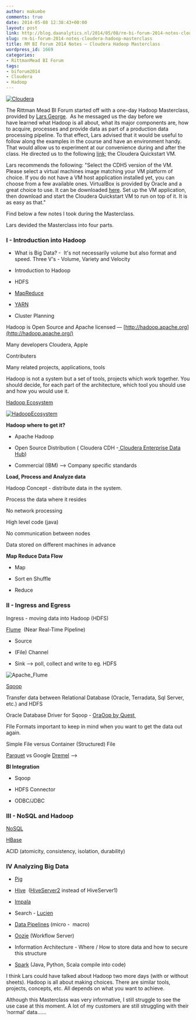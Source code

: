 ```yaml
---
author: makumbe
comments: true
date: 2014-05-08 12:38:43+00:00
layout: post
link: http://blog.daanalytics.nl/2014/05/08/rm-bi-forum-2014-notes-cloudera-hadoop-masterclass/
slug: rm-bi-forum-2014-notes-cloudera-hadoop-masterclass
title: RM BI Forum 2014 Notes – Cloudera Hadoop Masterclass
wordpress_id: 1669
categories:
- RittmanMead BI Forum
tags:
- biforum2014
- Cloudera
- Hadoop
---
```


[![Cloudera](http://obibb.files.wordpress.com/2014/05/cloudera.jpg?w=300)](http://www.cloudera.com)

The Rittman Mead BI Forum started off with a one-day Hadoop Masterclass, provided by [Lars George](https://twitter.com/larsgeorge).  As he messaged us the day before we have learned what Hadoop is all about, what its major components are, how to acquire, processes and provide data as part of a production data processing pipeline. To that effect, Lars advised that it would be useful to follow along the examples in the course and have an environment handy. That would allow us to experiment at our convenience during and after the class. He directed us to the following [link;](http://www.cloudera.com/content/support/en/downloads/download-components/download-products.html?productID=F6mO278Rvo) the Cloudera Quickstart VM.


Lars recommends the following: "Select the CDH5 version of the VM. Please select a virtual machines image matching your VM platform of choice. If you do not have a VM host application installed yet, you can choose from a few available ones. VirtualBox is provided by Oracle and a great choice to use. It can be downloaded [here](https://www.virtualbox.org/). Set up the VM application, then download and start the Cloudera Quickstart VM to run on top of it. It is as easy as that."







Find below a few notes I took during the Masterclass.







Lars devided the Masterclass into four parts.









### I - Introduction into Hadoop








	
  * What is Big Data? -  It's not necessarily volume but also format and speed. Three V's - Volume, Variety and Velocity

	
  * Introduction to Hadoop

	
  * HDFS

	
  * [MapReduce](http://research.google.com/archive/mapreduce.html)

	
  * [YARN](http://hadoop.apache.org/docs/current/hadoop-yarn/hadoop-yarn-site/YARN.html)

	
  * Cluster Planning















Hadoop is Open Source and Apache licensed — [http://hadoop.apache.org](http://hadoop.apache.org/)




Many developers Cloudera, Apple




Contributers




Many related projects, applications, tools







Hadoop is not a system but a set of tools, projects which work together. You should decide, for each part of the architecture, which tool you should use and how you would use it.







[Hadoop Ecosystem](http://www.cloudera.com/content/cloudera/en/training/library/apache-hadoop-ecosystem.html)













[![HadoopEcosystem](http://obibb.files.wordpress.com/2014/05/hadoopecosystem.jpg?w=300)](http://www.cloudera.com/content/cloudera/en/training/library/apache-hadoop-ecosystem.html)












**Hadoop where to get it?**








	
  * Apache Hadoop

	
  * Open Source Distribution ( Cloudera CDH -[ Cloudera Enterprise Data Hub](http://www.cloudera.com/content/cloudera/en/products-and-services/cdh.html))

	
  * Commercial (IBM) --> Company specific standards







**Load, Process and Analyze data**







Hadoop Concept - distribute data in the system.




Process the data where it resides




No network processing




High level code (java)




No communication between nodes




Data stored on different machines in advance





**Map Reduce Data Flow**








	
  * Map

	
  * Sort en Shuffle

	
  * Reduce





### II - Ingress and Egress




Ingress - moving data into Hadoop (HDFS)







[Flume](http://flume.apache.org)  (Near Real-Time Pipeline)








	
  * Source

	
  * (File) Channel

	
  * Sink —> poll, collect and write to eg. HDFS










![Apache_Flume](http://obibb.files.wordpress.com/2014/05/apache_flume.png?w=300)







[Sqoop](http://sqoop.apache.org)







Transfer data between Relational Database (Oracle, Terradata, Sql Server, etc.) and HDFS




Oracle Database Driver for Sqoop - [OraOop by Quest ](https://github.com/QuestSoftwareTCD/OracleSQOOPconnector)







FIle Formats important to keep in mind when you want to get the data out again.







Simple File versus Container (Structured) File







[Parquet](http://blog.cloudera.com/blog/2013/03/introducing-parquet-columnar-storage-for-apache-hadoop/) vs Google [Dremel](https://code.google.com/p/dremel/) —>







**BI Integration**








	
  * Sqoop

	
  * HDFS Connector

	
  * ODBC/JDBC


















### III - NoSQL and Hadoop




[NoSQL](http://nosql-database.org)







[HBase](http://hbase.apache.org)







ACID (atomicity, consistency, isolation, durability) 




### IV Analyzing Big Data








	
  * [Pig](http://pig.apache.org)

	
  * [Hive](//hive.apache.org)  ([HiveServer2](http://blog.cloudera.com/blog/2013/07/how-hiveserver2-brings-security-and-concurrency-to-apache-hive/) instead of HiveServer1)

	
  * [Impala](http://blog.cloudera.com/blog/2012/10/cloudera-impala-real-time-queries-in-apache-hadoop-for-real/)

	
  * Search - [Lucien](http://lucene.apache.org/core/)

	
  * [Data Pipelines](http://hortonworks.com/hadoop-tutorial/defining-processing-data-end-end-data-pipeline-apache-falcon/) (micro -  macro)

	
  * [Oozie](http://oozie.apache.org) (Workflow Server)

	
  * Information Architecture - Where / How to store data and how to secure this structure

	
  * [Spark](http://spark.apache.org) (Java, Python, Scala compile into code)







I think Lars could have talked about Hadoop two more days (with or without sheets). Hadoop is all about making choices. There are similar tools, projects, concepts, etc. All depends on what you want to achieve.







Although this Masterclass was very informative, I still struggle to see the use case at this moment. A lot of my customers are still struggling with their ’normal’ data…...



